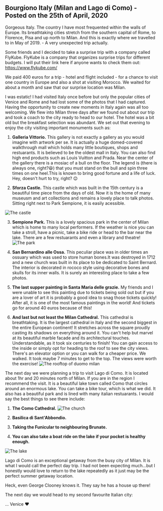 ## Bourgiono Italy (Milan and Lago di Como) - Posted on the 25th of April, 2020

Gorgeous Italy. The country I have most frequented within the walls of Europe. Its breathtaking cities stretch from the southern capital of Rome, to Florence, Pisa and up north to Milan. And this is exactly where we travelled to in May of 2019. - A very unexpected trip actually.

Some friends and I decided to take a surprise trip with a company called FlyKube. FlyKube is a company that organizes surprise trips for different budgets. I will put their link here if anyone wants to check them out: https://www.flykube.com/

We paid 400 euros for a trip - hotel and flight included - for a chance to visit one country in Europe and also a shot at visiting Morocco. We waited for about a month and saw that our surprise location was Milan.

I was estatic! I had visited Italy once before but only the popular cities of Venice and Rome and had lost some of the photos that I had captured. Having the opportunity to create new moments in Italy again was all too welcoming. We flew into Milan three days after we found out about our trip and took a coach to the city ready to head to our hotel. The hotel was a bit old but the breakfast selection was abundant. We set out that evening to enjoy the city visiting important monuments such as:

1. **Galleria Vittorio.**
   This gallery is not exactly a gallery as you would imagine with artwork per se. It is actually a huge domed-covered walkthrough mall which holds many little boutiques, shops and restuarants. It is believed to be the oldest mall in Italy. You can also find high end products such as Louis Vuitton and Prada. Near the center of the gallery there is a mosiac of a bull on the floor. The legend is (there is always one, right?😆) that you must stand on the bull and spin three times on one heel.This is known to bring good fortune and a life of luck. Hey, doesn't hurt to try, right? 😉

2. **Sforza Castle.**
   This castle which was built in the 15th century is a beautiful time piece from the days of old. Now it is the home of many museusm and art collections and remains a lovely place to talk photos. Sitting right next to Park Sempione, it is easily acessible.

![The castle](/img/castle.jpg)

3. **Sempione Park.**
   This is a lovely spacious park in the center of Milan which is home to many local performers. If the weather is nice you can take a stroll, have a picnic, take a bike ride or head to the bar near the lake. There are a few restuarants and even a library and theatre!
   ![The park](/img/park.jpg)

4. **San Bernardino alle Ossa.**
   This peculiar place was in older times an ossuary which was used to store human bones.It was destroyed in 1712 and a new church was built in its place to be dedicated to Saint Bernard. The interior is decorated in rococo style using decorative bones and skulls for its inner walls. It is surely an interesting place to take a few photos.

5. **The last supper painting in Santa Maria delle grazie.**
   My friends and I were unable to see this painting due to tickets being sold out but if you are a lover of art it is probably a good idea to snag those tickets quickly! After all, it is one of the most famous paintings in the world! And tickets go for around 40 euros because of this!

6) **And last but not least the Milan Cathedral.**
   This cathedral is breathtaking. It is the largest cathedral in Italy and the second biggest in the entire European continent! It stretches across the square proudly casting its shadows on everything around it. You can't help but marvel at its beautiful marble facade and its architectural touches. Understandable, as it took six centuries to finish! You can gain access to the inside or simply opt for heading to the roof to see the city views. There's an elevator option or you can walk for a cheaper price. We walked. It took maybe 7 minutes to get to the top. The views were worth the exercise!
   ![The rooftop of duomo milan](/img/rooftop.jpg)

The next day we were planning a trip to visit Lago di Como. It is located about 1hr and 20 minutes north of Milan. If you are in the region I recommend the visit. It is a beautiful lake town called Como that circles around an enormous lake. You can take a bike tour, which is what we did. It also has a beautiful park and is lined with many italian restuarants. I would say the best things to see there include:

1. **The Como Cathedral.**
   ![The church](/img/churchcomo.jpg)

2. **Basilica di Sant'Abbondio.**

3. **Taking the Funicular to neighbouring Brunate.**

4. **You can also take a boat ride on the lake if your pocket is healthy enough.**

![The lake](/img/lagodicomo.jpg)

Lago di Como is an exceptional getaway from the busy city of Milan. It is what I would call the perfect day trip. I had not been expecting much...but I honestly would love to return to the lake repeatedly as it just may be the perfect summer getaway location.

Heck, even George Clooney knows it. They say he has a house up there!

The next day we would head to my second favourite Italian city:

... Venice ❤️
